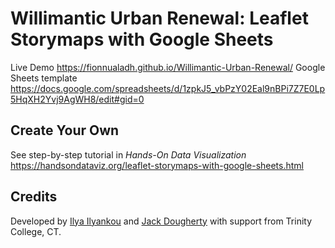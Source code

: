 # Willimantic Urban Renewal: Leaflet Storymaps with Google Sheets

Live Demo https://fionnualadh.github.io/Willimantic-Urban-Renewal/
Google Sheets template https://docs.google.com/spreadsheets/d/1zpkJ5_vbPzY02Eal9nBPi7Z7E0Lp5HqXH2Yvj9AgWH8/edit#gid=0

## Create Your Own
See step-by-step tutorial in *Hands-On Data Visualization* https://handsondataviz.org/leaflet-storymaps-with-google-sheets.html

## Credits
Developed by [Ilya Ilyankou](https://github.com/ilyankou) and [Jack Dougherty](https://github.com/jackdougherty) with support from Trinity College, CT.
